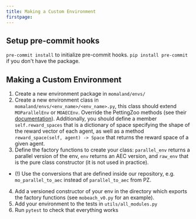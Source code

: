 ```yaml
---
title: Making a Custom Environment
firstpage:
---
```

## Setup pre-commit hooks
`pre-commit install` to initialize pre-commit hooks. `pip install pre-commit` if you don't have the package.

## Making a Custom Environment
1. Create a new environment package in `momaland/envs/`
2. Create a new environment class in `momaland/envs/<env_name>/<env_name>.py`, this class should extend `MOParallelEnv` or `MOAECEnv`. Override the PettingZoo methods (see their [documentation](https://pettingzoo.farama.org/api/aec/)). Additionally, you should define a member `self.reward_spaces` that is a dictionary of space specifying the shape of the reward vector of each agent, as well as a method `reward_space(self, agent) -> Space` that returns the reward space of a given agent.
3. Define the factory functions to create your class: `parallel_env` returns a parallel version of the env, `env` returns an AEC version, and `raw_env` that is the pure class constructor (it is not used in practice).
- (!) Use the conversions that are defined inside our repository, e.g. `mo_parallel_to_aec` instead of `parallel_to_aec` from PZ.
4. Add a versioned constructor of your env in the directory which exports the factory functions (see `mobeach_v0.py` for an example).
5. Add your environment to the tests in `utils/all_modules.py`
6. Run `pytest` to check that everything works
